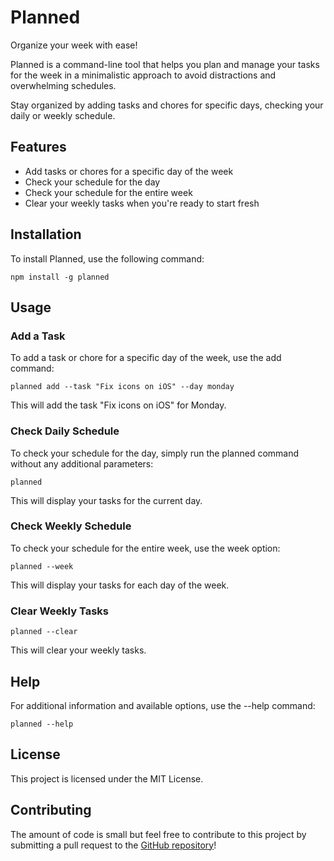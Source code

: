 # Planned

Organize your week with ease!

Planned is a command-line tool that helps you plan and manage your tasks for the week in a minimalistic approach to avoid distractions and overwhelming schedules.

Stay organized by adding tasks and chores for specific days, checking your daily or weekly schedule.

## Features

-   Add tasks or chores for a specific day of the week
-   Check your schedule for the day
-   Check your schedule for the entire week
-   Clear your weekly tasks when you're ready to start fresh

## Installation

To install Planned, use the following command:

```shell
npm install -g planned
```

## Usage

### Add a Task

To add a task or chore for a specific day of the week, use the add command:

```shell
planned add --task "Fix icons on iOS" --day monday
```

This will add the task "Fix icons on iOS" for Monday.

### Check Daily Schedule

To check your schedule for the day, simply run the planned command without any additional parameters:

```shell
planned
```

This will display your tasks for the current day.

### Check Weekly Schedule

To check your schedule for the entire week, use the week option:

```shell
planned --week
```

This will display your tasks for each day of the week.

### Clear Weekly Tasks

```shell
planned --clear
```

This will clear your weekly tasks.

## Help

For additional information and available options, use the --help command:

```shell
planned --help
```

## License

This project is licensed under the MIT License.

## Contributing

The amount of code is small but feel free to contribute to this project by submitting a pull request to the [GitHub repository](https://github.com/thiago-lcarvalho/planned)!
